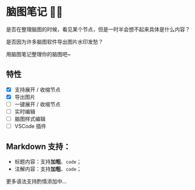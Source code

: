 # 脑图笔记 ✍🏻

是否在整理脑图的时候，看见某个节点，但是一时半会想不起来具体是什么内容？

是否因为许多脑图软件导出图片水印发愁？

用脑图笔记整理你的脑图吧~

## 特性

- [x] 支持展开 / 收缩节点
- [x] 导出图片
- [ ] 一键展开 / 收缩节点
- [ ] 实时编辑
- [ ] 脑图样式编辑
- [ ] VSCode 插件

## Markdown 支持：
- 标题内容：支持**加粗**、`code`；
- 注解内容：支持**加粗**、`code`；

更多语法支持酌情添加中...
